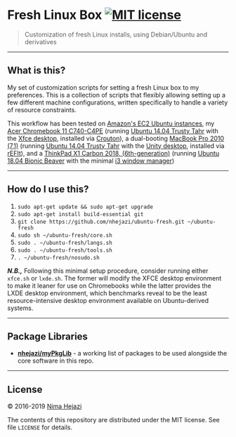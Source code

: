 # Fresh Linux Box [![MIT license](http://img.shields.io/badge/license-MIT-brightgreen.svg)](http://opensource.org/licenses/MIT)

> Customization of fresh Linux installs, using Debian/Ubuntu and derivatives

---

## What is this?

My set of customization scripts for setting a fresh Linux box to my preferences.
This is a collection of scripts that flexibly allowing setting up a few
different machine configurations, written specifically to handle a variety of
resource constraints.

This workflow has been tested on [Amazon's EC2 Ubuntu
instances](https://aws.amazon.com/marketplace/pp/B00JV9JBDS), my [Acer
Chromebook 11 C740-C4PE](http://www.acer.com/ac/en/US/content/model/NX.EF2AA.002)
(running [Ubuntu 14.04 Trusty Tahr](http://releases.ubuntu.com/14.04/) with the
[Xfce desktop](http://www.xfce.org/), installed via
[Crouton](https://github.com/dnschneid/crouton)), a dual-booting [MacBook Pro
2010 (7,1)](https://support.apple.com/kb/sp583?locale=en_US) (running [Ubuntu
14.04 Trusty Tahr](http://releases.ubuntu.com/14.04/) with the [Unity
desktop](https://unity.ubuntu.com/), installed via
[rEFIt](http://refit.sourceforge.net/)), and a [ThinkPad X1 Carbon 2018,
(6th-generation)](https://www.lenovo.com/us/en/laptops/thinkpad/thinkpad-x/ThinkPad-X1-Carbon-6th-Gen/p/20KH002HUS) (running [Ubuntu 18.04 Bionic
Beaver](http://releases.ubuntu.com/18.04/) with the minimal [i3 window
manager](https://i3wm.org))

---

## How do I use this?

1. `sudo apt-get update && sudo apt-get upgrade`
2. `sudo apt-get install build-essential git`
3. `git clone https://github.com/nhejazi/ubuntu-fresh.git ~/ubuntu-fresh`
4. `sudo sh ~/ubuntu-fresh/core.sh`
5. `sudo . ~/ubuntu-fresh/langs.sh`
6. `sudo . ~/ubuntu-fresh/tools.sh`
7. `. ~/ubuntu-fresh/nosudo.sh`

**_N.B.,_** Following this minimal setup procedure, consider running either
`xfce.sh` or `lxde.sh`. The former will modify the XFCE desktop environment to
make it leaner for use on Chromebooks while the latter provides the LXDE desktop
environment, which benchmarks reveal to be the least resource-intensive desktop
environment available on Ubuntu-derived systems.

---

## Package Libraries

* __[nhejazi/myPkgLib](https://github.com/nhejazi/myPkgLib)__ - a working list
    of packages to be used alongside the core software in this repo.

---

## License

&copy; 2016-2019 [Nima Hejazi](https://nimahejazi.org)

The contents of this repository are distributed under the MIT license. See file
`LICENSE` for details.

